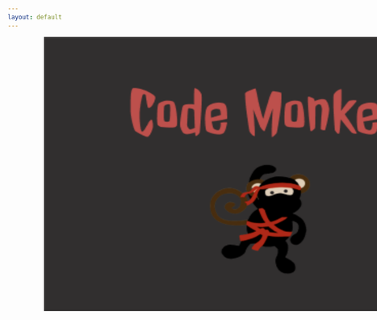 ```yaml
---
layout: default
---
```


<body>

<img id ="home" src="images/home.png" style="width:900px;height:543px;">

<body>
<style>
    #home{
        position:absolute;
        left: 300px;
    }
    body{
        color: #322F2F;
    }
</style>

